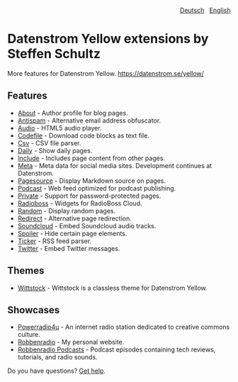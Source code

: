 <p align="right"><a href="README-de.md">Deutsch</a> &nbsp; <a href="README.md">English</a></p>

# Datenstrom Yellow extensions by Steffen Schultz

More features for Datenstrom Yellow. https://datenstrom.se/yellow/

## Features

* [About](https://github.com/schulle4u/yellow-extensions-schulle4u/tree/master/about) - Author profile for blog pages.
* [Antispam](https://github.com/schulle4u/yellow-extensions-schulle4u/tree/master/antispam) - Alternative email address obfuscator.
* [Audio](https://github.com/schulle4u/yellow-extensions-schulle4u/tree/master/audio) - HTML5 audio player.
* [Codefile](https://github.com/schulle4u/yellow-extensions-schulle4u/tree/master/codefile) - Download code blocks as text file.
* [Csv](https://github.com/schulle4u/yellow-extensions-schulle4u/tree/master/csv) - CSV file parser.
* [Daily](https://github.com/schulle4u/yellow-extensions-schulle4u/tree/master/daily) - Show daily pages.
* [Include](https://github.com/schulle4u/yellow-extensions-schulle4u/tree/master/include) - Includes page content from other pages.
* [Meta](https://github.com/datenstrom/yellow-extensions/tree/master/source/meta) - Meta data for social media sites. Development continues at Datenstrom.
* [Pagesource](https://github.com/schulle4u/yellow-extensions-schulle4u/tree/master/pagesource) - Display Markdown source on pages.
* [Podcast](https://github.com/schulle4u/yellow-extensions-schulle4u/tree/master/podcast) - Web feed optimized for podcast publishing.
* [Private](https://github.com/schulle4u/yellow-extensions-schulle4u/tree/master/private) - Support for password-protected pages.
* [Radioboss](https://github.com/schulle4u/yellow-extensions-schulle4u/tree/master/radioboss) - Widgets for RadioBoss Cloud.
* [Random](https://github.com/schulle4u/yellow-extensions-schulle4u/tree/master/random) - Display random pages.
* [Redirect](https://github.com/schulle4u/yellow-extensions-schulle4u/tree/master/redirect) - Alternative page redirection.
* [Soundcloud](https://github.com/schulle4u/yellow-extensions-schulle4u/tree/master/soundcloud) - Embed Soundcloud audio tracks.
* [Spoiler](https://github.com/schulle4u/yellow-extensions-schulle4u/tree/master/spoiler) - Hide certain page elements.
* [Ticker](https://github.com/schulle4u/yellow-extensions-schulle4u/tree/master/ticker) - RSS feed parser.
* [Twitter](https://github.com/schulle4u/yellow-extensions-schulle4u/tree/master/twitter) - Embed Twitter messages.

## Themes

* [Wittstock](https://github.com/schulle4u/yellow-extensions-schulle4u/tree/master/wittstock) - Wittstock is a classless theme for Datenstrom Yellow.

## Showcases

* [Powerradio4u](https://powerradio4u.de) - An internet radio station dedicated to creative commons culture.
* [Robbenradio](https://robbenradio.de) - My personal website.
* [Robbenradio Podcasts](https://podcast.robbenradio.de) - Podcast episodes containing tech reviews, tutorials, and radio sounds.

Do you have questions? [Get help](https://github.com/schulle4u/yellow-extensions-schulle4u/issues).
